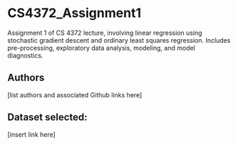 # CS4372_Assignment1
Assignment 1 of CS 4372 lecture, involving linear regression using stochastic gradient descent and ordinary least squares regression. Includes pre-processing, exploratory data analysis, modeling, and model diagnostics.

## Authors
[list authors and associated Github links here]

## Dataset selected:
[insert link here]
